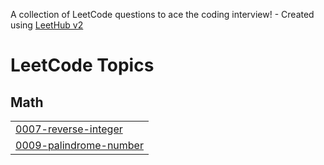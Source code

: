 A collection of LeetCode questions to ace the coding interview! - Created using [LeetHub v2](https://github.com/arunbhardwaj/LeetHub-2.0)
<!---LeetCode Topics Start-->
# LeetCode Topics
## Math
|  |
| ------- |
| [0007-reverse-integer](https://github.com/SanikaPatil2528/DSA_Sanika/tree/master/0007-reverse-integer) |
| [0009-palindrome-number](https://github.com/SanikaPatil2528/DSA_Sanika/tree/master/0009-palindrome-number) |
<!---LeetCode Topics End-->